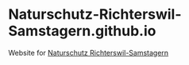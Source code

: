 # Naturschutz-Richterswil-Samstagern.github.io
Website for [Naturschutz Richterswil-Samstagern](Naturschutz-Richterswil-Samstagern.github.io)
